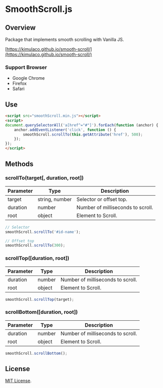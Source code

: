 # SmoothScroll.js

## Overview

Package that implements smooth scrolling with Vanilla JS.

[https://kimulaco.github.io/smooth-scroll/](https://kimulaco.github.io/smooth-scroll/)

### Support Browser

- Google Chrome
- Firefox
- Safari

## Use

```html
<script src="smoothScroll.min.js"></script>
<script>
document.querySelectorAll('a[href^="#"]').forEach(function (anchor) {
    anchor.addEventListener('click', function () {
        smoothScroll.scrollTo(this.getAttribute('href'), 500);
    });
});
</script>
```

## Methods

### scrollTo(target[, duration, root])

| Parameter | Type | Description |
----|----|----
| target | string, number | Selector or offset top. |
| duration | number | Number of milliseconds to scroll. |
| root | object | Element to Scroll. |

```js
// Selector
smoothScroll.scrollTo('#id-name');

// Offset top
smoothScroll.scrollTo(300);
```

### scrollTop([duration, root])

| Parameter | Type | Description |
----|----|----
| duration | number | Number of milliseconds to scroll. |
| root | object | Element to Scroll. |

```js
smoothScroll.scrollTop(target);
```

### scrollBottom([duration, root])

| Parameter | Type | Description |
----|----|----
| duration | number | Number of milliseconds to scroll. |
| root | object | Element to Scroll. |

```js
smoothScroll.scrollBottom();
```

## License

[MIT License](https://github.com/kimulaco/smooth-scroll/blob/master/LICENSE).
